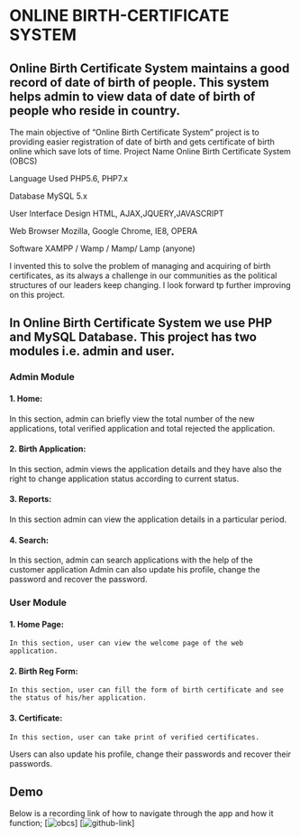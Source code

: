 # ONLINE BIRTH-CERTIFICATE SYSTEM
## Online Birth Certificate System maintains a good record of date of birth of people. This system helps admin to view data of date of birth of people who reside in country.
The main objective of “Online Birth Certificate System” project is to providing easier registration of date of birth and gets certificate of birth online which save lots of time.
Project Name
Online Birth Certificate System (OBCS)

Language Used
PHP5.6, PHP7.x

Database
MySQL 5.x

User Interface Design
HTML, AJAX,JQUERY,JAVASCRIPT

Web Browser
Mozilla, Google Chrome, IE8, OPERA

Software
XAMPP / Wamp / Mamp/ Lamp (anyone)

 I invented this to solve the problem of managing and acquiring of birth certificates, as its always a challenge in our communities as the political structures of our leaders keep changing.
  I look forward tp further improving on this project.

## In Online Birth Certificate System we use PHP and MySQL Database. This project has two modules i.e. admin and user.

   ### Admin Module

#### 1. Home:  
   In this section, admin can briefly view the total number of the new applications, total verified application and total rejected the application.
#### 2. Birth Application: 
   In this section, admin views the application details and they have also the right to change application status according to current status.
#### 3. Reports: 
   In this section admin can view the application details in a particular period.
#### 4. Search: 
   In this section, admin can search applications with the help of the customer application
Admin can also update his profile, change the password and recover the password.


  ### User Module

#### 1. Home Page: 
    In this section, user can view the welcome page of the web application.
#### 2. Birth Reg Form: 
    In this section, user can fill the form of birth certificate and see the status of his/her application.
#### 3. Certificate: 
    In this section, user can take print of verified certificates.
Users can also update his profile, change their passwords and recover their passwords.

## Demo
  Below is a recording link of how to navigate through the app and how it function;
  [![obcs](https://youtu.be/ZuX4XUAqlSc)]
  [![github-link](https://github.com/Ambyzhale/obcs.git)]
